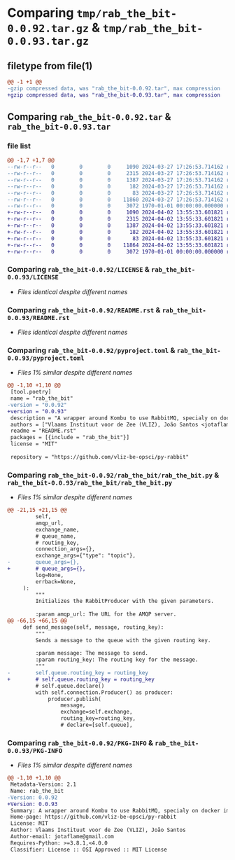 # Comparing `tmp/rab_the_bit-0.0.92.tar.gz` & `tmp/rab_the_bit-0.0.93.tar.gz`

## filetype from file(1)

```diff
@@ -1 +1 @@
-gzip compressed data, was "rab_the_bit-0.0.92.tar", max compression
+gzip compressed data, was "rab_the_bit-0.0.93.tar", max compression
```

## Comparing `rab_the_bit-0.0.92.tar` & `rab_the_bit-0.0.93.tar`

### file list

```diff
@@ -1,7 +1,7 @@
--rw-r--r--   0        0        0     1090 2024-03-27 17:26:53.714162 rab_the_bit-0.0.92/LICENSE
--rw-r--r--   0        0        0     2315 2024-03-27 17:26:53.714162 rab_the_bit-0.0.92/README.rst
--rw-r--r--   0        0        0     1387 2024-03-27 17:26:53.714162 rab_the_bit-0.0.92/pyproject.toml
--rw-r--r--   0        0        0      182 2024-03-27 17:26:53.714162 rab_the_bit-0.0.92/rab_the_bit/__init__.py
--rw-r--r--   0        0        0       83 2024-03-27 17:26:53.714162 rab_the_bit-0.0.92/rab_the_bit/__version__.py
--rw-r--r--   0        0        0    11860 2024-03-27 17:26:53.714162 rab_the_bit-0.0.92/rab_the_bit/rab_the_bit.py
--rw-r--r--   0        0        0     3072 1970-01-01 00:00:00.000000 rab_the_bit-0.0.92/PKG-INFO
+-rw-r--r--   0        0        0     1090 2024-04-02 13:55:33.601821 rab_the_bit-0.0.93/LICENSE
+-rw-r--r--   0        0        0     2315 2024-04-02 13:55:33.601821 rab_the_bit-0.0.93/README.rst
+-rw-r--r--   0        0        0     1387 2024-04-02 13:55:33.601821 rab_the_bit-0.0.93/pyproject.toml
+-rw-r--r--   0        0        0      182 2024-04-02 13:55:33.601821 rab_the_bit-0.0.93/rab_the_bit/__init__.py
+-rw-r--r--   0        0        0       83 2024-04-02 13:55:33.601821 rab_the_bit-0.0.93/rab_the_bit/__version__.py
+-rw-r--r--   0        0        0    11864 2024-04-02 13:55:33.601821 rab_the_bit-0.0.93/rab_the_bit/rab_the_bit.py
+-rw-r--r--   0        0        0     3072 1970-01-01 00:00:00.000000 rab_the_bit-0.0.93/PKG-INFO
```

### Comparing `rab_the_bit-0.0.92/LICENSE` & `rab_the_bit-0.0.93/LICENSE`

 * *Files identical despite different names*

### Comparing `rab_the_bit-0.0.92/README.rst` & `rab_the_bit-0.0.93/README.rst`

 * *Files identical despite different names*

### Comparing `rab_the_bit-0.0.92/pyproject.toml` & `rab_the_bit-0.0.93/pyproject.toml`

 * *Files 1% similar despite different names*

```diff
@@ -1,10 +1,10 @@
 [tool.poetry]
 name = "rab_the_bit"
-version = "0.0.92"
+version = "0.0.93"
 description = "A wrapper around Kombu to use RabbitMQ, specialy on docker images"
 authors = ["Vlaams Instituut voor de Zee (VLIZ), João Santos <jotaflame@gmail.com>"]
 readme = "README.rst"
 packages = [{include = "rab_the_bit"}]
 license = "MIT"
 
 repository = "https://github.com/vliz-be-opsci/py-rabbit"
```

### Comparing `rab_the_bit-0.0.92/rab_the_bit/rab_the_bit.py` & `rab_the_bit-0.0.93/rab_the_bit/rab_the_bit.py`

 * *Files 1% similar despite different names*

```diff
@@ -21,15 +21,15 @@
         self,
         amqp_url,
         exchange_name,
         # queue_name,
         # routing_key,
         connection_args={},
         exchange_args={"type": "topic"},
-        queue_args={},
+        # queue_args={},
         log=None,
         errback=None,
     ):
         """
         Initializes the RabbitProducer with the given parameters.
 
         :param amqp_url: The URL for the AMQP server.
@@ -66,15 +66,15 @@
     def send_message(self, message, routing_key):
         """
         Sends a message to the queue with the given routing key.
 
         :param message: The message to send.
         :param routing_key: The routing key for the message.
         """
-        self.queue.routing_key = routing_key
+        # self.queue.routing_key = routing_key
         # self.queue.declare()
         with self.connection.Producer() as producer:
             producer.publish(
                 message,
                 exchange=self.exchange,
                 routing_key=routing_key,
                 # declare=[self.queue],
```

### Comparing `rab_the_bit-0.0.92/PKG-INFO` & `rab_the_bit-0.0.93/PKG-INFO`

 * *Files 1% similar despite different names*

```diff
@@ -1,10 +1,10 @@
 Metadata-Version: 2.1
 Name: rab_the_bit
-Version: 0.0.92
+Version: 0.0.93
 Summary: A wrapper around Kombu to use RabbitMQ, specialy on docker images
 Home-page: https://github.com/vliz-be-opsci/py-rabbit
 License: MIT
 Author: Vlaams Instituut voor de Zee (VLIZ), João Santos
 Author-email: jotaflame@gmail.com
 Requires-Python: >=3.8.1,<4.0.0
 Classifier: License :: OSI Approved :: MIT License
```

